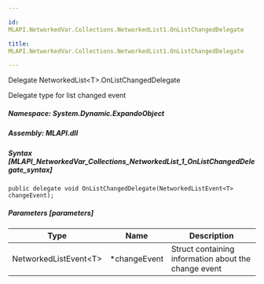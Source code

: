 ```yaml
---

id:
MLAPI.NetworkedVar.Collections.NetworkedList1.OnListChangedDelegate

title:
MLAPI.NetworkedVar.Collections.NetworkedList1.OnListChangedDelegate

---
```


Delegate NetworkedList\<T\>.OnListChangedDelegate

<div class="markdown level0 summary" markdown="1">

Delegate type for list changed event

</div>

<div class="markdown level0 conceptual" markdown="1">

</div>

##### **Namespace**: System.Dynamic.ExpandoObject

##### **Assembly**: MLAPI.dll

##### Syntax [MLAPI_NetworkedVar_Collections_NetworkedList_1_OnListChangedDelegate_syntax]

    public delegate void OnListChangedDelegate(NetworkedListEvent<T> changeEvent);

##### Parameters [parameters]

| Type                    | Name          | Description                                          |
|-------------------------|---------------|------------------------------------------------------|
| NetworkedListEvent\<T\> | \*changeEvent | Struct containing information about the change event |
